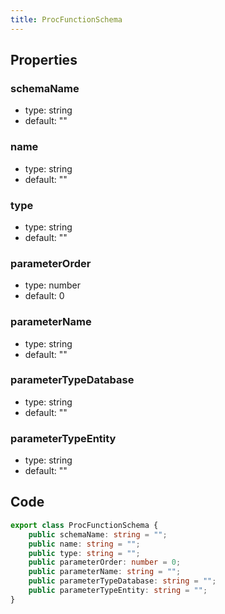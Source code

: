 ```yaml
---
title: ProcFunctionSchema
---
```


## Properties

### schemaName

-   type: string
-   default: ""

### name

-   type: string
-   default: ""

### type

-   type: string
-   default: ""

### parameterOrder

-   type: number
-   default: 0

### parameterName

-   type: string
-   default: ""

### parameterTypeDatabase

-   type: string
-   default: ""

### parameterTypeEntity

-   type: string
-   default: ""

## Code

```ts
export class ProcFunctionSchema {
    public schemaName: string = "";
    public name: string = "";
    public type: string = "";
    public parameterOrder: number = 0;
    public parameterName: string = "";
    public parameterTypeDatabase: string = "";
    public parameterTypeEntity: string = "";
}
```
